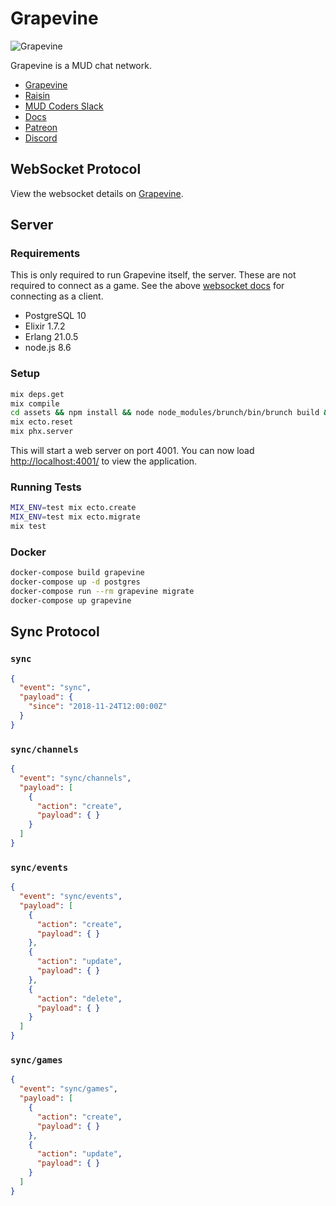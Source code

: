 # Grapevine

![Grapevine](https://grapevine.haus/images/grapevine.png)

Grapevine is a MUD chat network.

- [Grapevine](https://github.com/oestrich/grapevine)
- [Raisin](https://github.com/oestrich/raisin)
- [MUD Coders Slack](https://slack.mudcoders.com/)
- [Docs](https://grapevine.haus/docs)
- [Patreon](https://www.patreon.com/exventure)
- [Discord](https://discord.gg/GPEa6dB)

## WebSocket Protocol

View the websocket details on [Grapevine][websocket-docs].

## Server

### Requirements

This is only required to run Grapevine itself, the server. These are not required to connect as a game. See the above [websocket docs][websocket-docs] for connecting as a client.

- PostgreSQL 10
- Elixir 1.7.2
- Erlang 21.0.5
- node.js 8.6

### Setup

```bash
mix deps.get
mix compile
cd assets && npm install && node node_modules/brunch/bin/brunch build && cd ..
mix ecto.reset
mix phx.server
```

This will start a web server on port 4001. You can now load [http://localhost:4001/](http://localhost:4001/) to view the application.

### Running Tests

```bash
MIX_ENV=test mix ecto.create
MIX_ENV=test mix ecto.migrate
mix test
```

### Docker

```bash
docker-compose build grapevine
docker-compose up -d postgres
docker-compose run --rm grapevine migrate
docker-compose up grapevine
```

[websocket-docs]: https://grapevine.haus/docs

## Sync Protocol

### `sync`

```json
{
  "event": "sync",
  "payload": {
    "since": "2018-11-24T12:00:00Z"
  }
}
```

### `sync/channels`

```json
{
  "event": "sync/channels",
  "payload": [
    {
      "action": "create",
      "payload": { }
    }
  ]
}
```

### `sync/events`

```json
{
  "event": "sync/events",
  "payload": [
    {
      "action": "create",
      "payload": { }
    },
    {
      "action": "update",
      "payload": { }
    },
    {
      "action": "delete",
      "payload": { }
    }
  ]
}
```

### `sync/games`

```json
{
  "event": "sync/games",
  "payload": [
    {
      "action": "create",
      "payload": { }
    },
    {
      "action": "update",
      "payload": { }
    }
  ]
}
```
